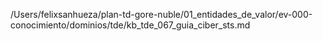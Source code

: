 /Users/felixsanhueza/plan-td-gore-nuble/01_entidades_de_valor/ev-000-conocimiento/dominios/tde/kb_tde_067_guia_ciber_sts.md